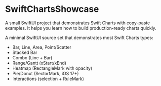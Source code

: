 # SwiftChartsShowcase
A small SwiftUI project that demonstrates Swift Charts with copy-paste examples. It helps you learn how to build production-ready charts quickly.

A minimal SwiftUI source set that demonstrates most Swift Charts types:
- Bar, Line, Area, Point/Scatter
- Stacked Bar
- Combo (Line + Bar)
- Range/Gantt (xStart/xEnd)
- Heatmap (RectangleMark with opacity)
- Pie/Donut (SectorMark, iOS 17+)
- Interactions (selection + RuleMark)
